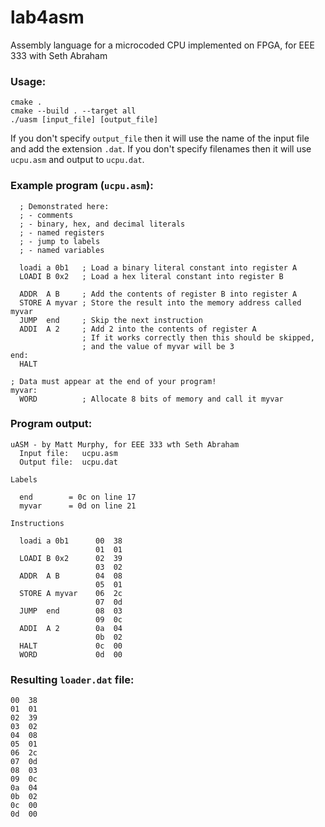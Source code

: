 # lab4asm
Assembly language for a microcoded CPU implemented on FPGA, for EEE 333 with Seth Abraham

### Usage:

  ```
  cmake .
  cmake --build . --target all
  ./uasm [input_file] [output_file]
  ```

If you don't specify `output_file` then it will use the name of the input file and add the extension `.dat`. If you don't specify filenames then it will use `ucpu.asm` and output to `ucpu.dat`.

### Example program (`ucpu.asm`):
```
  ; Demonstrated here:
  ; - comments
  ; - binary, hex, and decimal literals
  ; - named registers
  ; - jump to labels
  ; - named variables

  loadi a 0b1   ; Load a binary literal constant into register A
  LOADI B 0x2   ; Load a hex literal constant into register B

  ADDR  A B     ; Add the contents of register B into register A
  STORE A myvar ; Store the result into the memory address called myvar
  JUMP  end     ; Skip the next instruction
  ADDI  A 2     ; Add 2 into the contents of register A
                ; If it works correctly then this should be skipped,
                ; and the value of myvar will be 3
end:
  HALT

; Data must appear at the end of your program!
myvar:
  WORD          ; Allocate 8 bits of memory and call it myvar
```

### Program output:
```
uASM - by Matt Murphy, for EEE 333 wth Seth Abraham
  Input file:   ucpu.asm
  Output file:  ucpu.dat

Labels

  end        = 0c on line 17
  myvar      = 0d on line 21

Instructions

  loadi a 0b1      00  38
                   01  01
  LOADI B 0x2      02  39
                   03  02
  ADDR  A B        04  08
                   05  01
  STORE A myvar    06  2c
                   07  0d
  JUMP  end        08  03
                   09  0c
  ADDI  A 2        0a  04
                   0b  02
  HALT             0c  00
  WORD             0d  00
```

### Resulting `loader.dat` file:
```
00  38
01  01
02  39
03  02
04  08
05  01
06  2c
07  0d
08  03
09  0c
0a  04
0b  02
0c  00
0d  00
```
